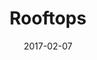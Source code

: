 ---
layout: post
image: rooftop
title: Rooftops
alt: picture of building
focal: 35mm
fstop: 4.5
iso: 1000
shutterspeed: 1/320s
date: 2017-02-07

---